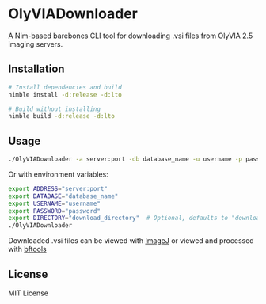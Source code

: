# OlyVIADownloader

A Nim-based barebones CLI tool for downloading .vsi files from OlyVIA 2.5 imaging servers.

## Installation

```bash
# Install dependencies and build
nimble install -d:release -d:lto

# Build without installing
nimble build -d:release -d:lto
```

## Usage

```bash
./OlyVIADownloader -a server:port -db database_name -u username -p password -d download_directory
```

Or with environment variables:

```bash
export ADDRESS="server:port"
export DATABASE="database_name"
export USERNAME="username"
export PASSWORD="password"
export DIRECTORY="download_directory"  # Optional, defaults to "download"
./OlyVIADownloader
```

Downloaded .vsi files can be viewed with [ImageJ](https://imagej.net/formats/olympus) or viewed and processed with [bftools](https://bio-formats.readthedocs.io/en/stable/users/comlinetools/index.html)

## License

MIT License
